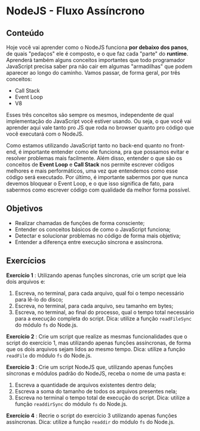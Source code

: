 # NodeJS - Fluxo Assíncrono
## Conteúdo
Hoje você vai aprender como o NodeJS funciona **por debaixo dos panos**, de quais "pedaços" ele é composto, e o que faz cada "parte" do **runtime**. Aprenderá também alguns conceitos importantes que todo programador JavaScript precisa saber pra não cair em algumas "armadilhas" que podem aparecer ao longo do caminho.
Vamos passar, de forma geral, por três conceitos:
- Call Stack
- Event Loop
- V8

Esses três conceitos são sempre os mesmos, independente de qual implementação do JavaScript você estiver usando. Ou seja, o que você vai aprender aqui vale tanto pro JS que roda no browser quanto pro código que você executará com o NodeJS.

Como estamos utilizando JavaScript tanto no back-end quanto no front-end, é importante entender como ele funciona, pra que possamos evitar e resolver problemas mais facilmente. Além disso, entender o que são os conceitos de **Event Loop** e **Call Stack** nos permite escrever códigos melhores e mais performáticos, uma vez que entendemos como esse código será executado.
Por último, é importante sabermos por que nunca devemos bloquear o Event Loop, e o que isso significa de fato, para sabermos como escrever código com qualidade da melhor forma possível.
## Objetivos
- Realizar chamadas de funções de forma consciente;
- Entender os conceitos básicos de como o JavaScript funciona;
- Detectar e solucionar problemas no código de forma mais objetiva;
- Entender a diferença entre execução síncrona e assíncrona.
## Exercícios
**Exercício 1** : Utilizando apenas funções síncronas, crie um script que leia dois arquivos e:
1. Escreva, no terminal, para cada arquivo, qual foi o tempo necessário para lê-lo do disco;
2. Escreva, no terminal, para cada arquivo, seu tamanho em bytes;
3. Escreva, no terminal, ao final do processo, qual o tempo total necessário para a execução completa do script.
Dica: utilize a função `readFileSync` do módulo `fs` do Node.js.

**Exercício 2** : Crie um script que realize as mesmas funcionalidades que o script do exercício 1, mas utilizando apenas funções assíncronas, de forma que os dois arquivos sejam lidos ao mesmo tempo.
Dica: utilize a função `readFile` do módulo `fs` do Node.js.

**Exercício 3** : Crie um script NodeJS que, utilizando apenas funções síncronas e módulos padrão do NodeJS, receba o nome de uma pasta e:
1. Escreva a quantidade de arquivos existentes dentro dela;
2. Escreva a soma do tamanho de todos os arquivos presentes nela;
3. Escreva no terminal o tempo total de execução do script.
Dica: utilize a função `readdirSync` do módulo `fs` do Node.js.

**Exercício 4** : Recrie o script do exercício 3 utilizando apenas funções assíncronas.
Dica: utilize a função `readdir` do módulo `fs` do Node.js.

